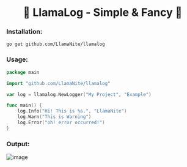 <h1 align="center">👾 LlamaLog - Simple & Fancy 👾</h1>

<h3>Installation:</h3>
    
    go get github.com/LlamaNite/llamalog

<h3>Usage:</h3>

```go
package main

import "github.com/LlamaNite/llamalog"

var log = llamalog.NewLogger("My Project", "Example")

func main() {
	log.Info("Hi! This is %s.", "LlamaNite")
	log.Warn("This is Warning")
	log.Error("oh! error occurred!")
}
```
<h3>Output:</h3>

![image](https://user-images.githubusercontent.com/60406325/128930067-f27121cf-2b10-4f2b-98a8-779ee663d04f.png)

